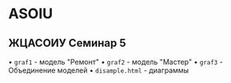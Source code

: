 # ASOIU
## ЖЦАСОИУ Семинар 5

•   `graf1` - модель "Ремонт"
•   `graf2` - модель "Мастер"
•   `graf3` - Объединение моделей
•   `disample.html` - диаграммы

